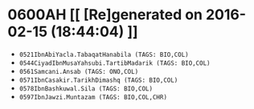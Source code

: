 # 0600AH [[ [Re]generated on 2016-02-15 (18:44:04) ]]

* `0521IbnAbiYacla.TabaqatHanabila (TAGS: BIO,COL)`
* `0544CiyadIbnMusaYahsubi.TartibMadarik (TAGS: BIO,COL)`
* `0561Samcani.Ansab (TAGS: ONO,COL)`
* `0571IbnCasakir.TarikhDimashq (TAGS: BIO,COL)`
* `0578IbnBashkuwal.Sila (TAGS: BIO,COL)`
* `0597IbnJawzi.Muntazam (TAGS: BIO,COL,CHR)`

